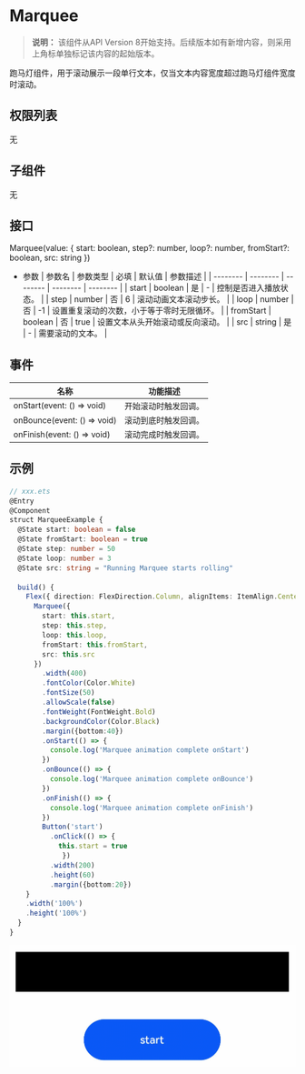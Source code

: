 # Marquee


>  **说明：**
> 该组件从API Version 8开始支持。后续版本如有新增内容，则采用上角标单独标记该内容的起始版本。


跑马灯组件，用于滚动展示一段单行文本，仅当文本内容宽度超过跑马灯组件宽度时滚动。


## 权限列表

无


## 子组件

无


## 接口

Marquee(value: { start: boolean, step?: number, loop?: number, fromStart?: boolean, src: string })

- 参数
    | 参数名 | 参数类型 | 必填 | 默认值 | 参数描述 | 
  | -------- | -------- | -------- | -------- | -------- |
  | start | boolean | 是 | - | 控制是否进入播放状态。 | 
  | step | number | 否 | 6 | 滚动动画文本滚动步长。 | 
  | loop | number | 否 | -1 | 设置重复滚动的次数，小于等于零时无限循环。 | 
  | fromStart | boolean | 否 | true | 设置文本从头开始滚动或反向滚动。 | 
  | src | string | 是 | - | 需要滚动的文本。 | 


## 事件

  | 名称 | 功能描述 | 
| -------- | -------- |
| onStart(event:&nbsp;()&nbsp;=&gt;&nbsp;void) | 开始滚动时触发回调。 | 
| onBounce(event:&nbsp;()&nbsp;=&gt;&nbsp;void) | 滚动到底时触发回调。 | 
| onFinish(event:&nbsp;()&nbsp;=&gt;&nbsp;void) | 滚动完成时触发回调。 | 


## 示例


```ts
// xxx.ets
@Entry
@Component
struct MarqueeExample {
  @State start: boolean = false
  @State fromStart: boolean = true
  @State step: number = 50
  @State loop: number = 3
  @State src: string = "Running Marquee starts rolling"

  build() {
    Flex({ direction: FlexDirection.Column, alignItems: ItemAlign.Center, justifyContent: FlexAlign.Center }) {
      Marquee({
        start: this.start,
        step: this.step,
        loop: this.loop,
        fromStart: this.fromStart,
        src: this.src
      })
        .width(400)
        .fontColor(Color.White)
        .fontSize(50)
        .allowScale(false)
        .fontWeight(FontWeight.Bold)
        .backgroundColor(Color.Black)
        .margin({bottom:40})
        .onStart(() => {
          console.log('Marquee animation complete onStart')
        })
        .onBounce(() => {
          console.log('Marquee animation complete onBounce')
        })
        .onFinish(() => {
          console.log('Marquee animation complete onFinish')
        })
        Button('start')
          .onClick(() => {
            this.start = true
             })
          .width(200)
          .height(60)
          .margin({bottom:20})
    }
    .width('100%')
    .height('100%')
  }
}
```

![zh-cn_image_0000001193499234](figures/zh-cn_image_0000001193499234.gif)

